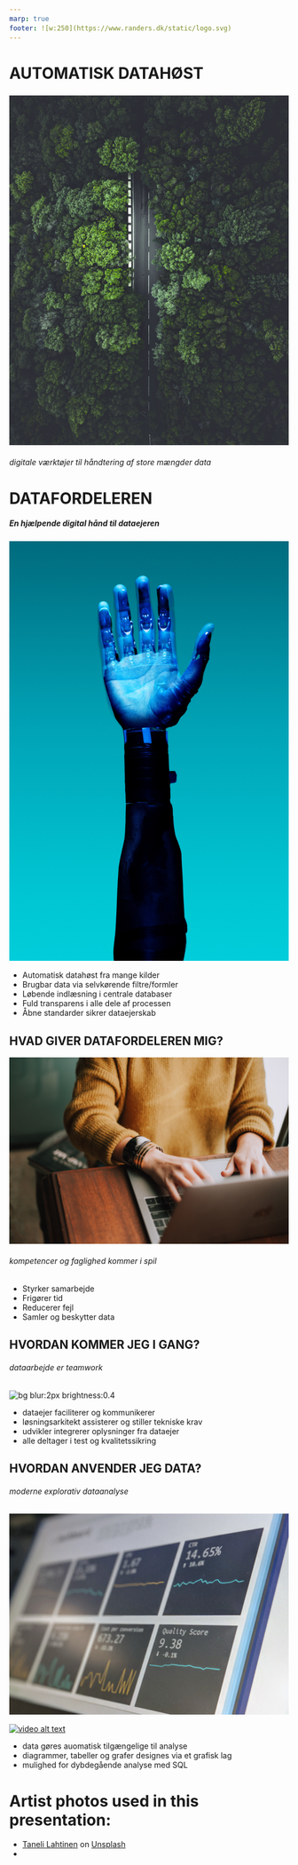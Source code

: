 ```yaml
---
marp: true
footer: ![w:250](https://www.randers.dk/static/logo.svg) 
---
```


<!--
theme: uncover

transition: dissolve
class:
 - invert
headingDivider: 2 
paginate: true
-->

# AUTOMATISK DATAHØST
### 
![bg blur:2px brightness:0.7](img/taneli-lahtinen-bJiisZmEB2M-unsplash.jpg)
###### digitale værktøjer til håndtering af store mængder data


# DATAFORDELEREN
<style>
{
  font-size: 30px
}
</style>

##### En hjælpende digital hånd til dataejeren
![bg right:25% h:800 saturate:0.5](./img/robotarm-unsplash.jpg)
- Automatisk datahøst fra mange kilder
- Brugbar data via selvkørende filtre/formler 
- Løbende indlæsning i centrale databaser
- Fuld transparens i alle dele af processen 
- Åbne standarder sikrer dataejerskab





## HVAD GIVER DATAFORDELEREN MIG?
![bg blur:2px brightness:0.5](./img/manuel-unsplash.jpg)
###### kompetencer og faglighed kommer i spil

- Styrker samarbejde
- Frigører tid
- Reducerer fejl
- Samler og beskytter data

## HVORDAN KOMMER JEG I GANG?
###### dataarbejde er teamwork
![bg blur:2px brightness:0.4](./img/teamwork-unsplash.jpg)
 - dataejer faciliterer og kommunikerer
 - løsningsarkitekt assisterer og stiller tekniske krav
 - udvikler integrerer oplysninger fra dataejer
 - alle deltager i test og kvalitetssikring

## HVORDAN ANVENDER JEG DATA?
###### moderne explorativ dataanalyse
![bg blur:2px brightness:0.4](./img/visualization-unsplash.jpg)

[![video alt text](http://img.youtube.com/vi/kGfUIOK87V8/0.jpg)](https://youtube.com/kGfUIOK87V8 "Apache Superset")

 - data gøres auomatisk tilgængelige til analyse
 - diagrammer, tabeller og grafer designes via et grafisk lag
 - mulighed for dybdegående analyse med SQL


# Artist photos used in this presentation:
- <a href="https://unsplash.com/@tanelah?utm_source=unsplash&utm_medium=referral&utm_content=creditCopyText">Taneli Lahtinen</a> on <a href="https://unsplash.com/photos/bJiisZmEB2M?utm_source=unsplash&utm_medium=referral&utm_content=creditCopyText">Unsplash</a>
- 